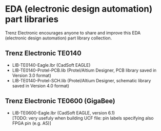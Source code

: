 # EDA (electronic design automation) part libraries
Trenz Electronic encourages anyone to share and improve this EDA (electronic design automation) part library collection.

## Trenz Electronic TE0140
- LIB-TE0140-Eagle.lbr (CadSoft EAGLE)
- LIB-TE0140-Protel-PCB.lib (Protel/Altium Designer, PCB library saved in Version 3.0 format)
- LIB-TE0140-Protel-SCH.lib (Protel/Altium Designer, schematic library saved in Version 4.0 format)

## Trenz Electronic TE0600 (GigaBee)
- LIB-TE0600-Eagle.lbr (CadSoft EAGLE, version 6.1)<br />
  [TODO: very usefuly when building UCF file: pin labels specifying also FPGA pin (e.g. A5)]


